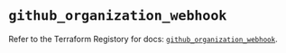 # `github_organization_webhook`

Refer to the Terraform Registory for docs: [`github_organization_webhook`](https://registry.terraform.io/providers/integrations/github/5.27.0/docs/resources/organization_webhook).
